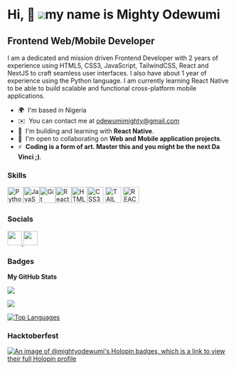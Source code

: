 Hi, 👋 ![](https://user-images.githubusercontent.com/18350557/176309783-0785949b-9127-417c-8b55-ab5a4333674e.gif)my name is Mighty Odewumi
======================================================================================================================================

Frontend Web/Mobile Developer 
----------------------

I am a dedicated and mission driven Frontend Developer with 2 years of experience using HTML5, CSS3, JavaScript, TailwindCSS, React and NextJS to craft seamless user interfaces. I also have about 1 year of experience using the Python language. I am currently learning React Native to be able to build scalable and functional cross-platform mobile applications.

* 🌍  I'm based in Nigeria
* ✉️  You can contact me at [odewumimighty@gmail.com](mailto:odewumimighty@gmail.com)
* 🧠  I'm building and learning with **React Native**.
* 🤝  I'm open to collaborating on **Web and Mobile application projects**.
* ⚡  **Coding is a form of art. Master this and you might be the next Da Vinci ;)**.

### Skills


<p align="left">
<a href="https://www.python.org/" target="_blank" rel="noreferrer"><img src="https://raw.githubusercontent.com/danielcranney/readme-generator/main/public/icons/skills/python-colored.svg" width="36" height="36" alt="Python" /></a><a href="https://developer.mozilla.org/en-US/docs/Web/JavaScript" target="_blank" rel="noreferrer"><img src="https://raw.githubusercontent.com/danielcranney/readme-generator/main/public/icons/skills/javascript-colored.svg" width="36" height="36" alt="JavaScript" /></a><a href="https://git-scm.com/" target="_blank" rel="noreferrer"><img src="https://raw.githubusercontent.com/danielcranney/readme-generator/main/public/icons/skills/git-colored.svg" width="36" height="36" alt="Git" /></a><a href="https://reactjs.org/" target="_blank" rel="noreferrer"><img src="https://raw.githubusercontent.com/danielcranney/readme-generator/main/public/icons/skills/react-colored.svg" width="36" height="36" alt="React" /></a><a href="https://developer.mozilla.org/en-US/docs/Glossary/HTML5" target="_blank" rel="noreferrer"><img src="https://raw.githubusercontent.com/danielcranney/readme-generator/main/public/icons/skills/html5-colored.svg" width="36" height="36" alt="HTML5" /></a><a href="https://www.w3.org/TR/CSS/#css" target="_blank" rel="noreferrer"><img src="https://raw.githubusercontent.com/danielcranney/readme-generator/main/public/icons/skills/css3-colored.svg" width="36" height="36" alt="CSS3" /></a>
  <a href="https://www.tailwindcss.com" target="_blank" rel="noreferrer"><img src="https://raw.githubusercontent.com/danielcranney/readme-generator/main/public/icons/skills/tailwindcss.svg" width="36" height="36" alt="TAILWINDCSS" /></a>
  <a href="https://www.reactnative.dev" target="_blank" rel="noreferrer"><img src="https://raw.githubusercontent.com/danielcranney/readme-generator/main/public/icons/skills/reactnative.svg" width="36" height="36" alt="REACT NATIVE" /></a>
</p>


### Socials

<p align="left"> <a href="https://www.github.com/mighty-odewumi" target="_blank" rel="noreferrer"> <picture> <source media="(prefers-color-scheme: dark)" srcset="https://raw.githubusercontent.com/danielcranney/readme-generator/main/public/icons/socials/github-dark.svg" /> <source media="(prefers-color-scheme: light)" srcset="https://raw.githubusercontent.com/danielcranney/readme-generator/main/public/icons/socials/github.svg" /> <img src="https://raw.githubusercontent.com/danielcranney/readme-generator/main/public/icons/socials/github.svg" width="32" height="32" /> </picture> </a> <a href="https://www.linkedin.com/in/mighty-odewumi-843a59263" target="_blank" rel="noreferrer"> <picture> <source media="(prefers-color-scheme: dark)" srcset="https://raw.githubusercontent.com/danielcranney/readme-generator/main/public/icons/socials/linkedin-dark.svg" /> <source media="(prefers-color-scheme: light)" srcset="https://raw.githubusercontent.com/danielcranney/readme-generator/main/public/icons/socials/linkedin.svg" /> <img src="https://raw.githubusercontent.com/danielcranney/readme-generator/main/public/icons/socials/linkedin.svg" width="32" height="32" /> </picture> </a></p>

### Badges

<b>My GitHub Stats</b>

<a href="http://www.github.com/mighty-odewumi"><img src="https://github-readme-stats.vercel.app/api?username=mighty-odewumi&show_icons=true&hide=&count_private=true&title_color=0891b2&text_color=ffffff&icon_color=0891b2&bg_color=1c1917&hide_border=true&show_icons=true" /></a>

<a href="http://www.github.com/mighty-odewumi"><img src="https://github-readme-streak-stats.herokuapp.com/?user=mighty-odewumi&stroke=ffffff&background=1c1917&ring=0891b2&fire=0891b2&currStreakNum=ffffff&currStreakLabel=0891b2&sideNums=ffffff&sideLabels=ffffff&dates=ffffff&hide_border=true" /></a>

<a href="https://github.com/mighty-odewumi" align="left"><img src="https://github-readme-stats.vercel.app/api/top-langs/?username=mighty-odewumi&layout=compact&langs_count=4&title_color=0891b2&text_color=ffffff&icon_color=0891b2&bg_color=1c1917&hide_border=false&locale=en&custom_title=Top%20%Languages" alt="Top Languages" /></a>

### Hacktoberfest 
[![An image of @mightyodewumi's Holopin badges, which is a link to view their full Holopin profile](https://holopin.me/mightyodewumi)](https://holopin.io/@mightyodewumi)

<!-- <b>Top Repositories</b>

<div width="100%" align="center"><a href="https://github.com/mighty-odewumi/elements-app" align="left"><img align="left" width="45%" src="https://github-readme-stats.vercel.app/api/pin/?username=mighty-odewumi&repo=elements-app&title_color=0891b2&text_color=ffffff&icon_color=0891b2&bg_color=1c1917&hide_border=true&locale=en" /></a><a href="https://github.com/mighty-odewumi/react-project-9" align="right"><img align="right" width="45%" src="https://github-readme-stats.vercel.app/api/pin/?username=mighty-odewumi&repo=react-project-9&title_color=0891b2&text_color=ffffff&icon_color=0891b2&bg_color=1c1917&hide_border=true&locale=en" /></a></div><br /><br /><br /><br /><br /><br /><br /> -->

<!-- <br /><br /><br /><br /><br /> -->

<!-- <div width="100%" align="center"><a href="https://github.com/mighty-odewumi/switcheroo-image-gallery" align="left"><img align="left" width="45%" src="https://github-readme-stats.vercel.app/api/pin/?username=mighty-odewumi&repo=switcheroo-image-gallery&title_color=0891b2&text_color=ffffff&icon_color=0891b2&bg_color=1c1917&hide_border=true&locale=en" /></a><a href="https://github.com/mighty-odewumi/react-project-8" align="right"><img align="right" width="45%" src="https://github-readme-stats.vercel.app/api/pin/?username=mighty-odewumi&repo=react-project-8&title_color=0891b2&text_color=ffffff&icon_color=0891b2&bg_color=1c1917&hide_border=true&locale=en" /></a></div>
-->
